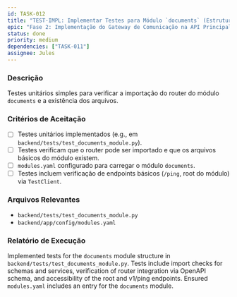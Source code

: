 ```yaml
---
id: TASK-012
title: "TEST-IMPL: Implementar Testes para Módulo `documents` (Estrutura)"
epic: "Fase 2: Implementação do Gateway de Comunicação na API Principal"
status: done
priority: medium
dependencies: ["TASK-011"]
assignee: Jules
---
```


### Descrição

Testes unitários simples para verificar a importação do router do módulo `documents` e a existência dos arquivos.

### Critérios de Aceitação

- [ ] Testes unitários implementados (e.g., em `backend/tests/test_documents_module.py`).
- [ ] Testes verificam que o router pode ser importado e que os arquivos básicos do módulo existem.
- [ ] `modules.yaml` configurado para carregar o módulo `documents`.
- [ ] Testes incluem verificação de endpoints básicos (`/ping`, root do módulo) via `TestClient`.

### Arquivos Relevantes

* `backend/tests/test_documents_module.py`
* `backend/app/config/modules.yaml`

### Relatório de Execução

Implemented tests for the `documents` module structure in `backend/tests/test_documents_module.py`. Tests include import checks for schemas and services, verification of router integration via OpenAPI schema, and accessibility of the root and v1/ping endpoints. Ensured `modules.yaml` includes an entry for the `documents` module.
